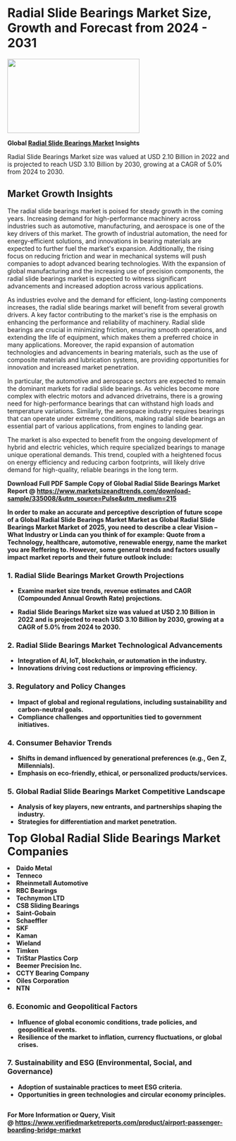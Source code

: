 <H1>Radial Slide Bearings Market Size, Growth and Forecast from 2024 - 2031</H1><img class="aligncenter size-medium wp-image-584254" src="https://thirdeyenews.in/wp-content/uploads/2024/09/Global-Market-Research-300x168.jpeg" alt="" width="300" height="168" /><p><strong>Global&nbsp;<a href="https://www.marketsizeandtrends.com/download-sample/335008/&amp;utm_source=Pulse&amp;utm_medium=215">Radial Slide Bearings Market</a> Insights</strong></p><p>Radial Slide Bearings Market size was valued at USD 2.10 Billion in 2022 and is projected to reach USD 3.10 Billion by 2030, growing at a CAGR of 5.0% from 2024 to 2030.</p><p><h2>Market Growth Insights</h2> <p>The radial slide bearings market is poised for steady growth in the coming years. Increasing demand for high-performance machinery across industries such as automotive, manufacturing, and aerospace is one of the key drivers of this market. The growth of industrial automation, the need for energy-efficient solutions, and innovations in bearing materials are expected to further fuel the market's expansion. Additionally, the rising focus on reducing friction and wear in mechanical systems will push companies to adopt advanced bearing technologies. With the expansion of global manufacturing and the increasing use of precision components, the radial slide bearings market is expected to witness significant advancements and increased adoption across various applications.</p> <p><strong></strong></p> <p>As industries evolve and the demand for efficient, long-lasting components increases, the radial slide bearings market will benefit from several growth drivers. A key factor contributing to the market's rise is the emphasis on enhancing the performance and reliability of machinery. Radial slide bearings are crucial in minimizing friction, ensuring smooth operations, and extending the life of equipment, which makes them a preferred choice in many applications. Moreover, the rapid expansion of automation technologies and advancements in bearing materials, such as the use of composite materials and lubrication systems, are providing opportunities for innovation and increased market penetration.</p> <p>In particular, the automotive and aerospace sectors are expected to remain the dominant markets for radial slide bearings. As vehicles become more complex with electric motors and advanced drivetrains, there is a growing need for high-performance bearings that can withstand high loads and temperature variations. Similarly, the aerospace industry requires bearings that can operate under extreme conditions, making radial slide bearings an essential part of various applications, from engines to landing gear.</p> <p>The market is also expected to benefit from the ongoing development of hybrid and electric vehicles, which require specialized bearings to manage unique operational demands. This trend, coupled with a heightened focus on energy efficiency and reducing carbon footprints, will likely drive demand for high-quality, reliable bearings in the long term.</p> <p><strong></p><p><span class=""><strong>Download Full PDF Sample Copy of Global Radial Slide Bearings Market Report</strong> @ <a href="https://www.marketsizeandtrends.com/download-sample/335008/&amp;utm_source=Pulse&amp;utm_medium=215" target="_blank">https://www.marketsizeandtrends.com/download-sample/335008/&amp;utm_source=Pulse&amp;utm_medium=215</a></span></p><p>In order to make an accurate and perceptive description of future scope of a Global&nbsp;Radial Slide Bearings Market Market as Global&nbsp;Radial Slide Bearings Market Market of 2025, you need to describe a clear Vision &ndash; What Industry or Linda can you think of for example: Quote from a Technology, healthcare, automotive, renewable energy, name the market you are Reffering to. However, some general trends and factors usually impact market reports and their future outlook include:</p><h3>1.&nbsp;<strong>Radial Slide Bearings Market Growth Projections</strong></h3><ul><li>Examine market size trends, revenue estimates and CAGR (Compounded Annual Growth Rate) projections.</li><li><p>Radial Slide Bearings Market size was valued at USD 2.10 Billion in 2022 and is projected to reach USD 3.10 Billion by 2030, growing at a CAGR of 5.0% from 2024 to 2030.</p></li></ul><h3>2.&nbsp;<strong>Radial Slide Bearings Market Technological Advancements</strong></h3><ul><li>Integration of AI, IoT, blockchain, or automation in the industry.</li><li>Innovations driving cost reductions or improving efficiency.</li></ul><h3>3.&nbsp;<strong>Regulatory and Policy Changes</strong></h3><ul><li>Impact of global and regional regulations, including sustainability and carbon-neutral goals.</li><li>Compliance challenges and opportunities tied to government initiatives.</li></ul><h3>4.&nbsp;<strong>Consumer Behavior Trends</strong></h3><ul><li>Shifts in demand influenced by generational preferences (e.g., Gen Z, Millennials).</li><li>Emphasis on eco-friendly, ethical, or personalized products/services.</li></ul><h3>5.&nbsp;<strong>Global Radial Slide Bearings Market Competitive Landscape</strong></h3><ul><li>Analysis of key players, new entrants, and partnerships shaping the industry.</li><li>Strategies for differentiation and market penetration.</li></ul><p data-pm-slice="1 1 []"><span style="color: inherit; font-family: inherit; font-size: 25px;">Top Global Radial Slide Bearings Market Companies</span></p><div class="" data-test-id=""><p><li>Daido Metal</li><li> Tenneco</li><li> Rheinmetall Automotive</li><li> RBC Bearings</li><li> Technymon LTD</li><li> CSB Sliding Bearings</li><li> Saint-Gobain</li><li> Schaeffler</li><li> SKF</li><li> Kaman</li><li> Wieland</li><li> Timken</li><li> TriStar Plastics Corp</li><li> Beemer Precision Inc.</li><li> CCTY Bearing Company</li><li> Oiles Corporation</li><li> NTN</li></p></div><h3>6.&nbsp;<strong>Economic and Geopolitical Factors</strong></h3><ul><li>Influence of global economic conditions, trade policies, and geopolitical events.</li><li>Resilience of the market to inflation, currency fluctuations, or global crises.</li></ul><h3>7.&nbsp;<strong>Sustainability and ESG (Environmental, Social, and Governance)</strong></h3><ul><li>Adoption of sustainable practices to meet ESG criteria.</li><li>Opportunities in green technologies and circular economy principles.</li></ul><h2><strong style="font-size: 14px;">For More Information or Query, Visit @&nbsp;</strong><a style="background-color: #ffffff; font-size: 14px;" href="https://www.marketsizeandtrends.com/report/radial-slide-bearings-market/" target="_blank">https://www.verifiedmarketreports.com/product/airport-passenger-boarding-bridge-market</a></h2>
